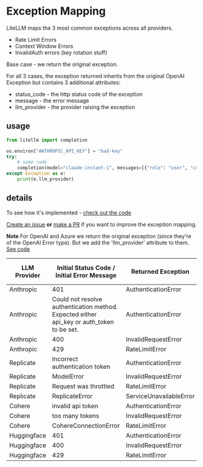 # Exception Mapping

LiteLLM maps the 3 most common exceptions across all providers. 
- Rate Limit Errors
- Context Window Errors
- InvalidAuth errors (key rotation stuff)

Base case - we return the original exception.

For all 3 cases, the exception returned inherits from the original OpenAI Exception but contains 3 additional attributes: 
* status_code - the http status code of the exception
* message - the error message
* llm_provider - the provider raising the exception

## usage

```python 
from litellm import completion

os.environ["ANTHROPIC_API_KEY"] = "bad-key"
try: 
    # some code 
    completion(model="claude-instant-1", messages=[{"role": "user", "content": "Hey, how's it going?"}])
except Exception as e:
    print(e.llm_provider)
```

## details 

To see how it's implemented - [check out the code](https://github.com/BerriAI/litellm/blob/a42c197e5a6de56ea576c73715e6c7c6b19fa249/litellm/utils.py#L1217)

[Create an issue](https://github.com/BerriAI/litellm/issues/new) **or** [make a PR](https://github.com/BerriAI/litellm/pulls) if you want to improve the exception mapping. 

**Note** For OpenAI and Azure we return the original exception (since they're of the OpenAI Error type). But we add the 'llm_provider' attribute to them. [See code](https://github.com/BerriAI/litellm/blob/a42c197e5a6de56ea576c73715e6c7c6b19fa249/litellm/utils.py#L1221)

| LLM Provider | Initial Status Code / Initial Error Message | Returned Exception | Returned Status Code |
|----------------------|------------------------|-----------------|-----------------|
| Anthropic | 401 | AuthenticationError | 401 |
| Anthropic | Could not resolve authentication method. Expected either api_key or auth_token to be set. | AuthenticationError | 401 |
| Anthropic | 400 | InvalidRequestError | 400 | 
| Anthropic | 429 | RateLimitError | 429 | 
| Replicate | Incorrect authentication token | AuthenticationError | 401 | 
| Replicate | ModelError | InvalidRequestError | 400 |
| Replicate | Request was throttled | RateLimitError | 429 |
| Replicate | ReplicateError | ServiceUnavailableError | 500 |
| Cohere | invalid api token | AuthenticationError | 401 |
| Cohere | too many tokens | InvalidRequestError | 400 |
| Cohere | CohereConnectionError | RateLimitError | 429 |
| Huggingface | 401 | AuthenticationError | 401 |
| Huggingface | 400 | InvalidRequestError | 400 | 
| Huggingface | 429 | RateLimitError | 429 | 

